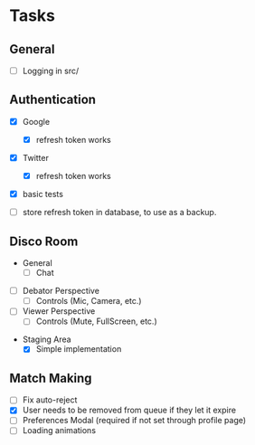 # Tasks

## General
- [ ] Logging in src/

## Authentication
- [x] Google
    - [x] refresh token works 
- [x] Twitter
    - [x] refresh token works
- [x] basic tests

- [ ] store refresh token in database, to use as a backup.

## Disco Room
- General
    - [ ] Chat
- [ ] Debator Perspective
    - [ ] Controls (Mic, Camera, etc.)
- [ ] Viewer Perspective
    - [ ] Controls (Mute, FullScreen, etc.)

- Staging Area 
    - [x] Simple implementation

## Match Making
- [ ] Fix auto-reject
- [x] User needs to be removed from queue if they let it expire
- [ ] Preferences Modal (required if not set through profile page)
- [ ] Loading animations